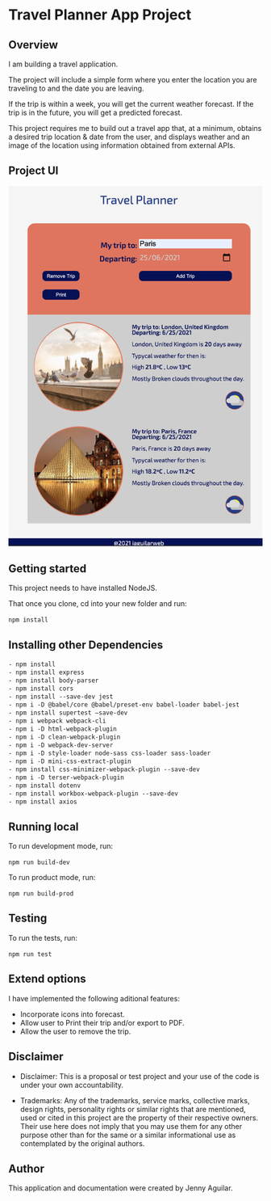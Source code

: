 # Travel Planner App Project

## Overview
I am building a travel application.

The project will include a simple form where you enter the location you are traveling to and the date you are leaving.

If the trip is within a week, you will get the current weather forecast. If the trip is in the future, you will get a predicted forecast.

This project requires me to build out a travel app that, at a minimum, obtains a desired trip location & date from the user, and displays weather and an image of the location using information obtained from external APIs.

## Project UI

![](https://github.com/jaguilarweb/travel-planner-app/blob/master/src/client/assets/travel-planner-app.png)


## Getting started
This project needs to have installed NodeJS.

That once you clone, cd into your new folder and run:

`npm install`

## Installing other Dependencies

```
- npm install
- npm install express
- npm install body-parser
- npm install cors
- npm install --save-dev jest
- npm i -D @babel/core @babel/preset-env babel-loader babel-jest
- npm install supertest —save-dev
- npm i webpack webpack-cli
- npm i -D html-webpack-plugin
- npm i -D clean-webpack-plugin
- npm i -D webpack-dev-server 
- npm i -D style-loader node-sass css-loader sass-loader
- npm i -D mini-css-extract-plugin
- npm install css-minimizer-webpack-plugin --save-dev
- npm i -D terser-webpack-plugin
- npm install dotenv
- npm install workbox-webpack-plugin --save-dev
- npm install axios

```

## Running local

To run development mode, run:

`npm run build-dev`

To run product mode, run:

`npm run build-prod`

## Testing

To run the tests, run:

`npm run test`


## Extend options

I have implemented the following aditional features:

- Incorporate icons into forecast.
- Allow user to Print their trip and/or export to PDF.
- Allow the user to remove the trip.


## Disclaimer

- Disclaimer: This is a proposal or test project and your use of the code is under your own accountability.

- Trademarks: Any of the trademarks, service marks, collective marks, design rights, personality rights or similar rights that are mentioned, used or cited in this project are the property of their respective owners. Their use here does not imply that you may use them for any other purpose other than for the same or a similar informational use as contemplated by the original authors.

## Author

This application and documentation were created by Jenny Aguilar.